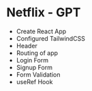 # Netflix - GPT

- Create React App
- Configured TailwindCSS
- Header
- Routing of app
- Login Form
- Signup Form
- Form Validation
- useRef Hook
